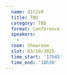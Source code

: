 ```yaml
---
  name: d1t2s9
  title: TBD
  category: TBD
  format: Conférence
  speakers: 
    - 
  room: Showroom
  slot: 03/10/2025
  time_start: '17h45'
  time_end: '18h30'
---
```

